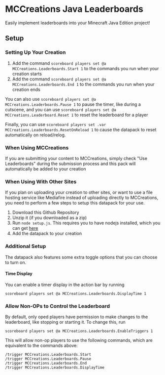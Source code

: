 # MCCreations Java Leaderboards
 Easily implement leaderboards into your Minecraft Java Edition project!

## Setup

### Setting Up Your Creation
1. Add the command `scoreboard players set @a MCCreations.Leaderboards.Start 1` to the commands you run when your creation starts
2. Add the command `scoreboard players set @a MCCreations.Leaderboards.End 1` to the commands you run when your creation ends

You can also use `scoreboard players set @a MCCreations.Leaderboards.Pause 1` to pause the timer, like during a cutscene, and you can use `scoreboard players set @a MCCreations.Leaderboard.Reset 1` to reset the leaderboard for a player

Finally, you can use `scoreboard players set .var MCCreations.Leaderboards.ResetOnReload 1` to cause the datapack to reset automatically on reload/relog.

### When Using MCCreations
If you are submitting your content to MCCreations, simply check "Use Leaderboards" during the submission process and this pack will automatically be added to your creation

### When Using With Other Sites
If you plan on uploading your creation to other sites, or want to use a file hosting service like Mediafire instead of uploading directly to MCCreations, you need to perform a few steps to setup this datapack for your use.

1. Download this Github Repository
2. Unzip it (if you downloaded as a zip)
3. Run `node setup.js`. This requires you to have nodejs installed, which you can get [here](https://nodejs.org)
4. Add the datapack to your creation


### Additional Setup
The datapack also features some extra toggle options that you can choose to turn on.

#### Time Display
You can enable a timer display in the action bar by running
```
scoreboard players set @a MCCreations.Leaderboards.DisplayTime 1
```

### Allow Non-OPs to Control the Leaderboard
By default, only oped players have permission to make changes to the leaderboard, like stopping or starting it. To change this, run
```
scoreboard players set @a MCCreations.Leaderboards.EnableTriggers 1
```

This will allow non-op players to use the following commands, which are equivalent to the commands above:
```
/trigger MCCreations.Leaderboards.Start
/trigger MCCreations.Leaderboards.Pause
/trigger MCCreations.Leaderboards.End
/trigger MCCreations.Leaderboards.DisplayTime
```